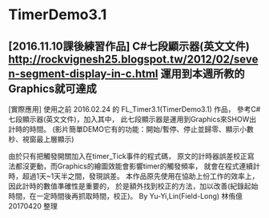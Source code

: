 # TimerDemo3.1
[2016.11.10課後練習作品]
C#七段顯示器(英文文件)
http://rockvignesh25.blogspot.tw/2012/02/seven-segment-display-in-c.html
運用到本週所教的Graphics就可達成
------
[實際應用]
使用之前 2016.02.24 的 FL_Timer3.1(TimerDemo3.1) 作品，
參考C#七段顯示器(英文文件)，加入其中，
此七段顯示器是運用到Graphics來SHOW出計時的時間。
(影片簡單DEMO它有的功能：開始/暫停、停止並歸零、顯示小數秒、視窗最上層顯示)

由於只有把觸發開關加入在timer_Tick事件的程式碼，
原文的計時器誤差校正寫法都沒更動，而Graphics的繪圖效能會影響timer的觸發頻率，
就會在程式連續計時，超過1天~1天半之間，發現誤差。
本作品原先使用在協助上份工作的效率上，因此計時的數值準確性是重要的，
於是額外找到校正的方法，加以改善(紀錄起始時間，在一定時間後再抓取時間，校正)。
By Yu-Yi,Lin(Field-Long) 林侑億 20170420 整理
